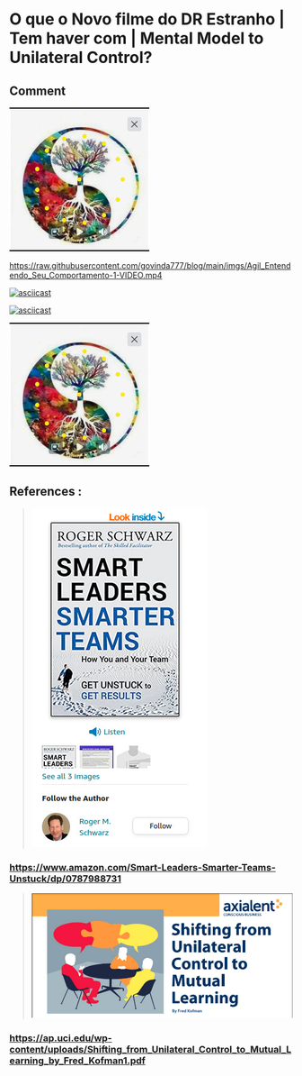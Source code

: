 # O que o Novo filme do DR Estranho | Tem haver com | Mental Model to Unilateral Control?


## Comment

[![Watch the video](./imgs/Agil_Entendendo_Seu_Comportamento-1-VIDEO-SCREM.jpeg)](https://raw.githubusercontent.com/govinda777/blog/main/imgs/Agil_Entendendo_Seu_Comportamento-1-VIDEO.mp4)

https://raw.githubusercontent.com/govinda777/blog/main/imgs/Agil_Entendendo_Seu_Comportamento-1-VIDEO.mp4

[![asciicast](https://asciinema.org/a/113463.png)](https://asciinema.org/a/113463)

[![asciicast](https://asciinema.org/a/113463.png)](https://raw.githubusercontent.com/govinda777/blog/main/imgs/Agil_Entendendo_Seu_Comportamento-1-VIDEO.mp4)

[![asciicast](./imgs/Agil_Entendendo_Seu_Comportamento-1-VIDEO-SCREM.jpeg)](https://raw.githubusercontent.com/govinda777/blog/main/imgs/Agil_Entendendo_Seu_Comportamento-1-VIDEO.mp4)

## References :

> ![...](./imgs/Agil_Entendendo_Seu_Comportamento-1-BOOK.jpeg)
### https://www.amazon.com/Smart-Leaders-Smarter-Teams-Unstuck/dp/0787988731

> ![...](./imgs/Agil_Entendendo_Seu_Comportamento-1-ARTICLE.jpeg)
### https://ap.uci.edu/wp-content/uploads/Shifting_from_Unilateral_Control_to_Mutual_Learning_by_Fred_Kofman1.pdf

